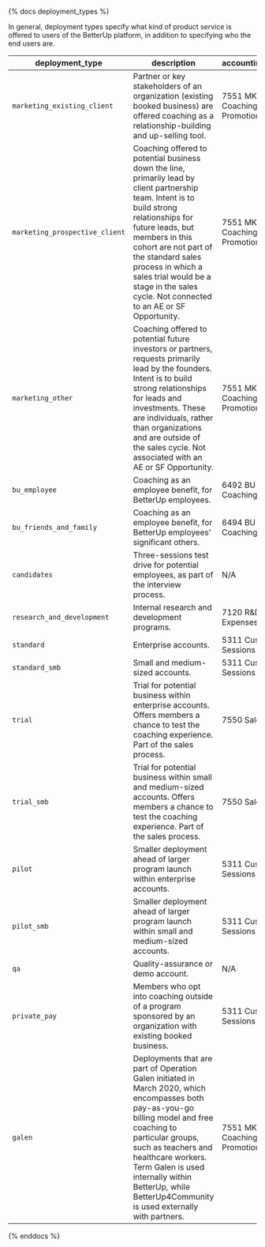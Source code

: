 {% docs deployment_types %}

In general, deployment types specify what kind of product service is offered to users of the BetterUp platform, in addition to specifying who the end users are.

| deployment_type | description | accounting_category | is_revenue_generating | is_external |
|-----------------|-------------|---------------------|-----------------------|-------------|
| `marketing_existing_client` | Partner or key stakeholders of an organization (existing booked business) are offered coaching as a relationship-building and up-selling tool. | 7551 MKTG Coaching Promotional | false | true |
| `marketing_prospective_client` | Coaching offered to potential business down the line, primarily lead by client partnership team. Intent is to build strong relationships for future leads, but members in this cohort are not part of the standard sales process in which a sales trial would be a stage in the sales cycle. Not connected to an AE or SF Opportunity. | 7551 MKTG Coaching Promotional | false | true |
| `marketing_other` | Coaching offered to potential future investors or partners, requests primarily lead by the founders. Intent is to build strong relationships for leads and investments. These are individuals, rather than organizations and are outside of the sales cycle. Not associated with an AE or SF Opportunity. | 7551 MKTG Coaching Promotional | false | true |
| `bu_employee` | Coaching as an employee benefit, for BetterUp employees. | 6492 BU-Employee Coaching | false | false |
| `bu_friends_and_family` | Coaching as an employee benefit, for BetterUp employees' significant others. | 6494 BU-F&F Coaching | false | false |
| `candidates` | Three-sessions test drive for potential employees, as part of the interview process. | N/A | false | false |
| `research_and_development` | Internal research and development programs. | 7120 R&D Other Expenses | false | true |
| `standard` | Enterprise accounts. | 5311 Customer Sessions | true | true |
| `standard_smb` | Small and medium-sized accounts. | 5311 Customer Sessions | true | true |
| `trial` | Trial for potential business within enterprise accounts. Offers members a chance to test the coaching experience. Part of the sales process.  | 7550 Sales Trials | false | true |
| `trial_smb` | Trial for potential business within small and medium-sized accounts. Offers members a chance to test the coaching experience. Part of the sales process. | 7550 Sales Trials | false | true |
| `pilot` | Smaller deployment ahead of larger program launch within enterprise accounts. | 5311 Customer Sessions | true | true |
| `pilot_smb` | Smaller deployment ahead of larger program launch within small and medium-sized accounts. | 5311 Customer Sessions | true | true |
| `qa` | Quality-assurance or demo account. | N/A | false | false |
| `private_pay` | Members who opt into coaching outside of a program sponsored by an organization with existing booked business. | 5311 Customer Sessions | true | true |
| `galen` | Deployments that are part of Operation Galen initiated in March 2020, which encompasses both pay-as-you-go billing model and free coaching to particular groups, such as teachers and healthcare workers. Term Galen is used internally within BetterUp, while BetterUp4Community is used externally with partners. | 7551 MKTG Coaching Promotional | true | true |

{% enddocs %}
